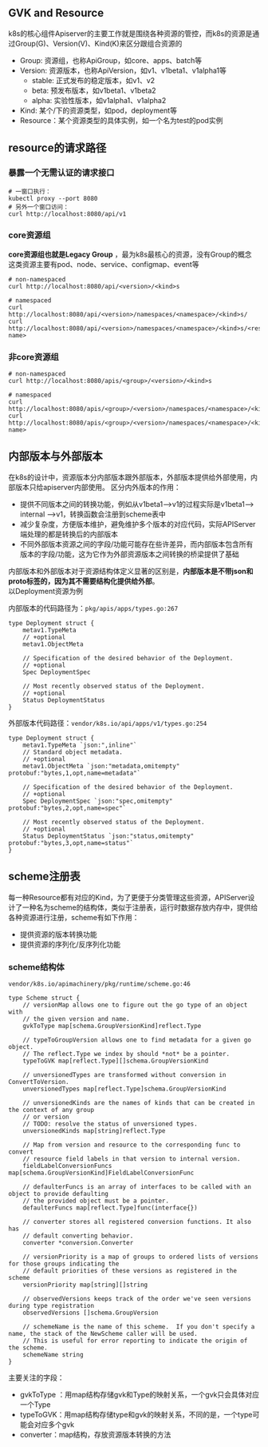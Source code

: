 ## GVK and Resource

k8s的核心组件Apiserver的主要工作就是围绕各种资源的管控，而k8s的资源是通过Group(G)、Version(V)、Kind(K)来区分跟组合资源的

- Group: 资源组，也称ApiGroup，如core、apps、batch等
- Version: 资源版本，也称ApiVersion，如v1、v1beta1、v1alpha1等
    - stable: 正式发布的稳定版本，如v1、v2
    - beta: 预发布版本，如v1beta1、v1beta2
    - alpha: 实验性版本，如v1alpha1、v1alpha2
- Kind: 某个<group>/<version>下的资源类型，如pod，deployment等
- Resource：某个资源类型的具体实例，如一个名为test的pod实例

## resource的请求路径

### 暴露一个无需认证的请求接口

```shell script
# 一窗口执行：
kubectl proxy --port 8080
# 另外一个窗口访问：
curl http://localhost:8080/api/v1
```

### core资源组
**core资源组也就是Legacy Group** ，最为k8s最核心的资源，没有Group的概念 \
这类资源主要有pod、node、service、configmap、event等
```shell script
# non-namespaced
curl http://localhost:8080/api/<version>/<kind>s

# namespaced
curl http://localhost:8080/api/<version>/namespaces/<namespace>/<kind>s/
curl http://localhost:8080/api/<version>/namespaces/<namespace>/<kind>s/<resource-name>

```

### 非core资源组
```shell script
# non-namespaced
curl http://localhost:8080/apis/<group>/<version>/<kind>s

# namespaced
curl http://localhost:8080/apis/<group>/<version>/namespaces/<namespace>/<kind>s/
curl http://localhost:8080/apis/<group>/<version>/namespaces/<namespace>/<kind>s/<resource-name>

```

## 内部版本与外部版本
在k8s的设计中，资源版本分内部版本跟外部版本，外部版本提供给外部使用，内部版本只给apiserver内部使用。
区分内外版本的作用：
- 提供不同版本之间的转换功能，例如从v1beta1-->v1的过程实际是v1beta1--> internal -->v1，转换函数会注册到scheme表中
- 减少复杂度，方便版本维护，避免维护多个版本的对应代码，实际APIServer端处理的都是转换后的内部版本
- 不同外部版本资源之间的字段/功能可能存在些许差异，而内部版本包含所有版本的字段/功能，这为它作为外部资源版本之间转换的桥梁提供了基础

内部版本和外部版本对于资源结构体定义显著的区别是，**内部版本是不带json和proto标签的，因为其不需要结构化提供给外部**。\
以Deployment资源为例

内部版本的代码路径为：```pkg/apis/apps/types.go:267```
```golang
type Deployment struct {
	metav1.TypeMeta
	// +optional
	metav1.ObjectMeta

	// Specification of the desired behavior of the Deployment.
	// +optional
	Spec DeploymentSpec

	// Most recently observed status of the Deployment.
	// +optional
	Status DeploymentStatus
}
```

外部版本代码路径：```vendor/k8s.io/api/apps/v1/types.go:254```
```golang
type Deployment struct {
	metav1.TypeMeta `json:",inline"`
	// Standard object metadata.
	// +optional
	metav1.ObjectMeta `json:"metadata,omitempty" protobuf:"bytes,1,opt,name=metadata"`

	// Specification of the desired behavior of the Deployment.
	// +optional
	Spec DeploymentSpec `json:"spec,omitempty" protobuf:"bytes,2,opt,name=spec"`

	// Most recently observed status of the Deployment.
	// +optional
	Status DeploymentStatus `json:"status,omitempty" protobuf:"bytes,3,opt,name=status"`
}
```

## scheme注册表

每一种Resource都有对应的Kind，为了更便于分类管理这些资源，APIServer设计了一种名为scheme的结构体，类似于注册表，运行时数据存放内存中，提供给各种资源进行注册，scheme有如下作用：

- 提供资源的版本转换功能
- 提供资源的序列化/反序列化功能

### scheme结构体
```vendor/k8s.io/apimachinery/pkg/runtime/scheme.go:46```
```golang
type Scheme struct {
	// versionMap allows one to figure out the go type of an object with
	// the given version and name.
	gvkToType map[schema.GroupVersionKind]reflect.Type

	// typeToGroupVersion allows one to find metadata for a given go object.
	// The reflect.Type we index by should *not* be a pointer.
	typeToGVK map[reflect.Type][]schema.GroupVersionKind

	// unversionedTypes are transformed without conversion in ConvertToVersion.
	unversionedTypes map[reflect.Type]schema.GroupVersionKind

	// unversionedKinds are the names of kinds that can be created in the context of any group
	// or version
	// TODO: resolve the status of unversioned types.
	unversionedKinds map[string]reflect.Type

	// Map from version and resource to the corresponding func to convert
	// resource field labels in that version to internal version.
	fieldLabelConversionFuncs map[schema.GroupVersionKind]FieldLabelConversionFunc

	// defaulterFuncs is an array of interfaces to be called with an object to provide defaulting
	// the provided object must be a pointer.
	defaulterFuncs map[reflect.Type]func(interface{})

	// converter stores all registered conversion functions. It also has
	// default converting behavior.
	converter *conversion.Converter

	// versionPriority is a map of groups to ordered lists of versions for those groups indicating the
	// default priorities of these versions as registered in the scheme
	versionPriority map[string][]string

	// observedVersions keeps track of the order we've seen versions during type registration
	observedVersions []schema.GroupVersion

	// schemeName is the name of this scheme.  If you don't specify a name, the stack of the NewScheme caller will be used.
	// This is useful for error reporting to indicate the origin of the scheme.
	schemeName string
}
```
主要关注的字段：
- gvkToType ：用map结构存储gvk和Type的映射关系，一个gvk只会具体对应一个Type
- typeToGVK：用map结构存储type和gvk的映射关系，不同的是，一个type可能会对应多个gvk
- converter：map结构，存放资源版本转换的方法